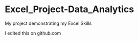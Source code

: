 # Excel_Project-Data_Analytics
 My project demonstrating my Excel Skills

I edited this on github.com
